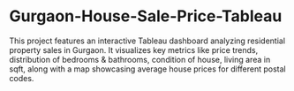 # Gurgaon-House-Sale-Price-Tableau
This project features an interactive Tableau dashboard analyzing residential property sales in Gurgaon. It visualizes key metrics like price trends, distribution of bedrooms & bathrooms, condition of house, living area in sqft, along with a map showcasing average house prices for different postal codes.
